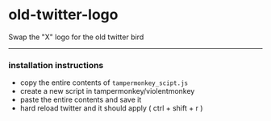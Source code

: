 # old-twitter-logo
Swap the "X" logo for the old twitter bird

---
### installation instructions
- copy the entire contents of `tampermonkey_scipt.js`
- create a new script in tampermonkey/violentmonkey
- paste the entire contents and save it
- hard reload twitter and it should apply ( ctrl + shift + r )
